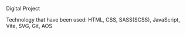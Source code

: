 Digital Project

Technology that have been used:
HTML,
CSS,
SASS(SCSS),
JavaScript,
Vite,
SVG,
Git,
AOS